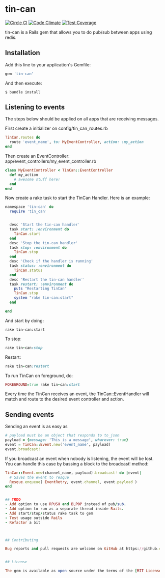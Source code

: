 # tin-can
[![Circle CI](https://circleci.com/gh/HealthWave/tin-can.svg?style=svg)](https://circleci.com/gh/HealthWave/tin-can)
[![Code Climate](https://codeclimate.com/github/HealthWave/tin-can/badges/gpa.svg)](https://codeclimate.com/github/HealthWave/tin-can)
[![Test Coverage](https://codeclimate.com/github/HealthWave/tin-can/badges/coverage.svg)](https://codeclimate.com/github/HealthWave/tin-can/coverage)

tin-can is a Rails gem that allows you to do pub/sub between apps using redis.


## Installation

Add this line to your application's Gemfile:

```ruby
gem 'tin-can'
```

And then execute:

    $ bundle install


## Listening to events
The steps below should be applied on all apps that are receiving messages.

First create a initializer on config/tin_can_routes.rb

```ruby
TinCan.routes do
  route 'event_name', to: MyEventController, action: :my_action
end
```

Then create an EventController: app/event_controllers/my_event_controller.rb
```ruby
class MyEventController < TinCan::EventController
  def my_action
    # awesome stuff here!
  end
end
```

Now create a rake task to start the TinCan Handler. Here is an example:
```ruby
namespace 'tin-can' do
  require 'tin_can'


  desc 'Start the tin-can handler'
  task start: :environment do
    TinCan.start
  end
  desc 'Stop the tin-can handler'
  task stop: :environment do
    TinCan.stop
  end
  desc 'Check if the handler is running'
  task status: :environment do
    TinCan.status
  end
  desc 'Restart the tin-can handler'
  task restart: :environment do
    puts "Restarting TinCan"
    TinCan.stop
    system "rake tin-can:start"
  end

end
```
And start by doing:
```
rake tin-can:start
```
To stop:
```ruby
rake tin-can:stop
```
Restart:
```ruby
rake tin-can:restart
```
To run TinCan on foreground, do:
```ruby
FOREGROUND=true rake tin-can:start
```
Every time the TinCan receives an event, the TinCan::EventHandler will match and route to the desired event controller and action.

## Sending events
Sending an event is as easy as
```ruby
# payload must be an object that responds to to_json
payload = {message: 'This is a message', wharever: true}
event = TinCan::Event.new('event_name', payload)
event.broadcast!
```
If you broadcast an event when nobody is listening, the event will be lost. You can handle this case by bassing a block to the broadcast! method:
```ruby
TinCan::Event.new(channel_name, payload).broadcast! do |event|
  # Saves the event to resque
  Resque.enqueue( EventRetry, event.channel, event.payload )
end


## TODO
- Add option to use RPUSH and BLPOP instead of pub/sub.
- Add option to run as a separate thread inside Rails.
- Add start/stop/status rake task to gem
- Test usage outside Rails
- Refactor a bit



## Contributing

Bug reports and pull requests are welcome on GitHub at https://github.com/[USERNAME]/tin-can. This project is intended to be a safe, welcoming space for collaboration, and contributors are expected to adhere to the [Contributor Covenant](contributor-covenant.org) code of conduct.


## License

The gem is available as open source under the terms of the [MIT License](http://opensource.org/licenses/MIT).

